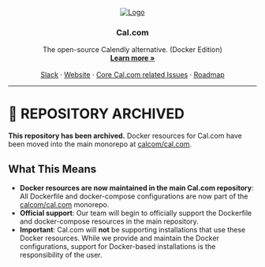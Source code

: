 <!-- PROJECT LOGO -->
<p align="center">
  <a href="https://github.com/calcom/cal.com">
    <img src="https://user-images.githubusercontent.com/8019099/133430653-24422d2a-3c8d-4052-9ad6-0580597151ee.png" alt="Logo">

  </a>

  <h3 align="center">Cal.com</h3>

  <p align="center">
    The open-source Calendly alternative. (Docker Edition)
    <br />
    <a href="https://cal.com"><strong>Learn more »</strong></a>
    <br />
    <br />
    <a href="https://cal.com/slack">Slack</a>
    ·
    <a href="https://cal.com">Website</a>
    ·
    <a href="https://github.com/calcom/cal.com/issues">Core Cal.com related Issues</a>
    ·
    <a href="https://cal.com/roadmap">Roadmap</a>
  </p>
</p>

---

# 🚨 REPOSITORY ARCHIVED

**This repository has been archived.** Docker resources for Cal.com have been moved into the main monorepo at [calcom/cal.com](https://github.com/calcom/cal.com).

## What This Means

- **Docker resources are now maintained in the main Cal.com repository**: All Dockerfile and docker-compose configurations are now part of the [calcom/cal.com](https://github.com/calcom/cal.com) monorepo.
- **Official support**: Our team will begin to officially support the Dockerfile and docker-compose resources in the main repository.
- **Important**: Cal.com will **not** be supporting installations that use these Docker resources. While we provide and maintain the Docker configurations, support for Docker-based installations is the responsibility of the user.

